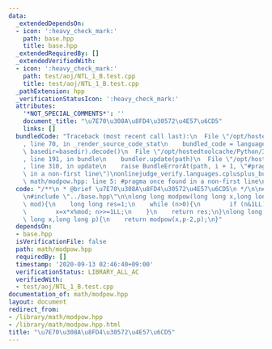 ```yaml
---
data:
  _extendedDependsOn:
  - icon: ':heavy_check_mark:'
    path: base.hpp
    title: base.hpp
  _extendedRequiredBy: []
  _extendedVerifiedWith:
  - icon: ':heavy_check_mark:'
    path: test/aoj/NTL_1_B.test.cpp
    title: test/aoj/NTL_1_B.test.cpp
  _pathExtension: hpp
  _verificationStatusIcon: ':heavy_check_mark:'
  attributes:
    '*NOT_SPECIAL_COMMENTS*': ''
    document_title: "\u7E70\u308A\u8FD4\u30572\u4E57\u6CD5"
    links: []
  bundledCode: "Traceback (most recent call last):\n  File \"/opt/hostedtoolcache/Python/3.8.5/x64/lib/python3.8/site-packages/onlinejudge_verify/documentation/build.py\"\
    , line 70, in _render_source_code_stat\n    bundled_code = language.bundle(stat.path,\
    \ basedir=basedir).decode()\n  File \"/opt/hostedtoolcache/Python/3.8.5/x64/lib/python3.8/site-packages/onlinejudge_verify/languages/cplusplus.py\"\
    , line 191, in bundle\n    bundler.update(path)\n  File \"/opt/hostedtoolcache/Python/3.8.5/x64/lib/python3.8/site-packages/onlinejudge_verify/languages/cplusplus_bundle.py\"\
    , line 310, in update\n    raise BundleErrorAt(path, i + 1, \"#pragma once found\
    \ in a non-first line\")\nonlinejudge_verify.languages.cplusplus_bundle.BundleErrorAt:\
    \ math/modpow.hpp: line 5: #pragma once found in a non-first line\n"
  code: "/**\n * @brief \u7E70\u308A\u8FD4\u30572\u4E57\u6CD5\n */\n\n#pragma once\n\
    \n#include \"../base.hpp\"\n\nlong long modpow(long long x,long long n,long long\
    \ mod){\n    long long res=1;\n    while (n>0){\n        if (n&1LL) res=res*x%mod;\n\
    \        x=x*x%mod; n>>=1LL;\n    }\n    return res;\n}\nlong long modinv(long\
    \ long x,long long p){\n    return modpow(x,p-2,p);\n}"
  dependsOn:
  - base.hpp
  isVerificationFile: false
  path: math/modpow.hpp
  requiredBy: []
  timestamp: '2020-09-13 02:46:40+09:00'
  verificationStatus: LIBRARY_ALL_AC
  verifiedWith:
  - test/aoj/NTL_1_B.test.cpp
documentation_of: math/modpow.hpp
layout: document
redirect_from:
- /library/math/modpow.hpp
- /library/math/modpow.hpp.html
title: "\u7E70\u308A\u8FD4\u30572\u4E57\u6CD5"
---
```

